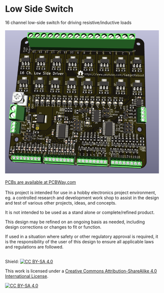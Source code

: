 # Low Side Switch
16 channel low-side switch for driving resistive/inductive loads<br><br>
![pcb](pcb-3D.png)<br><br>
[PCBs are available at PCBWay.com][pcbway] <br><br>
This project is intended for use in a hobby electronics project environment, eg. a controlled research and development work shop to assist in the design and test of various other projects, ideas, and concepts.

It is not intended to be used as a stand alone or complete/refined product.

This design may be refined on an ongoing basis as needed, including design corrections or changes to fit or function.

If used in a situation where safety or other regulatory approval is required, it is the responsibility of the user of this design to ensure all applicable laws and regulations are followed.<br><br>

Shield: [![CC BY-SA 4.0][cc-by-sa-shield]][cc-by-sa]

This work is licensed under a
[Creative Commons Attribution-ShareAlike 4.0 International License][cc-by-sa].

[![CC BY-SA 4.0][cc-by-sa-image]][cc-by-sa]

[cc-by-sa]: http://creativecommons.org/licenses/by-sa/4.0/
[cc-by-sa-image]: https://licensebuttons.net/l/by-sa/4.0/88x31.png
[cc-by-sa-shield]: https://img.shields.io/badge/License-CC%20BY--SA%204.0-lightgrey.svg
[pcbway]: https://www.pcbway.com/project/shareproject/16_Channel_Low_Side_Switch_Driver_fce9e224.html


